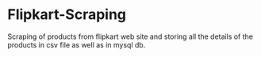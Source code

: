 # Flipkart-Scraping
 Scraping of products from flipkart web site and storing all the details of the products in csv file as well as in mysql db.
